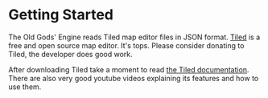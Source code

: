 # Getting Started

The Old Gods' Engine reads Tiled map editor files in JSON format.
[Tiled](https://www.mapeditor.org/) is a free and open source map editor. It's
tops. Please consider donating to Tiled, the developer does good work.

After downloading Tiled take a moment to read
[the Tiled documentation](https://doc.mapeditor.org/en/stable/). There are also
very good youtube videos explaining its features and how to use them.
